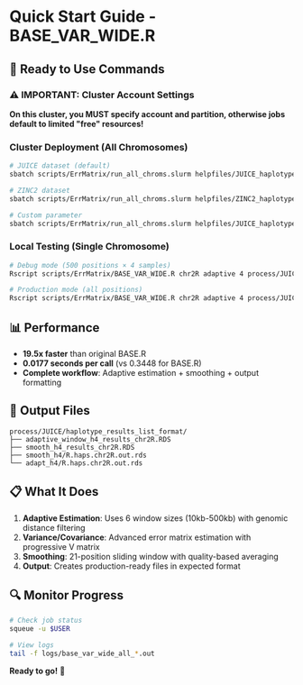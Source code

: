 # Quick Start Guide - BASE_VAR_WIDE.R

## 🚀 Ready to Use Commands

### ⚠️ IMPORTANT: Cluster Account Settings
**On this cluster, you MUST specify account and partition, otherwise jobs default to limited "free" resources!**

### Cluster Deployment (All Chromosomes)
```bash
# JUICE dataset (default)
sbatch scripts/ErrMatrix/run_all_chroms.slurm helpfiles/JUICE_haplotype_parameters.R process/JUICE

# ZINC2 dataset
sbatch scripts/ErrMatrix/run_all_chroms.slurm helpfiles/ZINC2_haplotype_parameters.R process/ZINC2

# Custom parameter
sbatch scripts/ErrMatrix/run_all_chroms.slurm helpfiles/JUICE_haplotype_parameters.R process/JUICE 6
```

### Local Testing (Single Chromosome)
```bash
# Debug mode (500 positions × 4 samples)
Rscript scripts/ErrMatrix/BASE_VAR_WIDE.R chr2R adaptive 4 process/JUICE helpfiles/JUICE_haplotype_parameters.R --debug --nonverbose

# Production mode (all positions)
Rscript scripts/ErrMatrix/BASE_VAR_WIDE.R chr2R adaptive 4 process/JUICE helpfiles/JUICE_haplotype_parameters.R --nonverbose
```

## 📊 Performance
- **19.5x faster** than original BASE.R
- **0.0177 seconds per call** (vs 0.3448 for BASE.R)
- **Complete workflow**: Adaptive estimation + smoothing + output formatting

## 📁 Output Files
```
process/JUICE/haplotype_results_list_format/
├── adaptive_window_h4_results_chr2R.RDS
├── smooth_h4_results_chr2R.RDS
├── smooth_h4/R.haps.chr2R.out.rds
└── adapt_h4/R.haps.chr2R.out.rds
```

## 📋 What It Does
1. **Adaptive Estimation**: Uses 6 window sizes (10kb-500kb) with genomic distance filtering
2. **Variance/Covariance**: Advanced error matrix estimation with progressive V matrix
3. **Smoothing**: 21-position sliding window with quality-based averaging
4. **Output**: Creates production-ready files in expected format

## 🔍 Monitor Progress
```bash
# Check job status
squeue -u $USER

# View logs
tail -f logs/base_var_wide_all_*.out
```

**Ready to go!** 🎉
